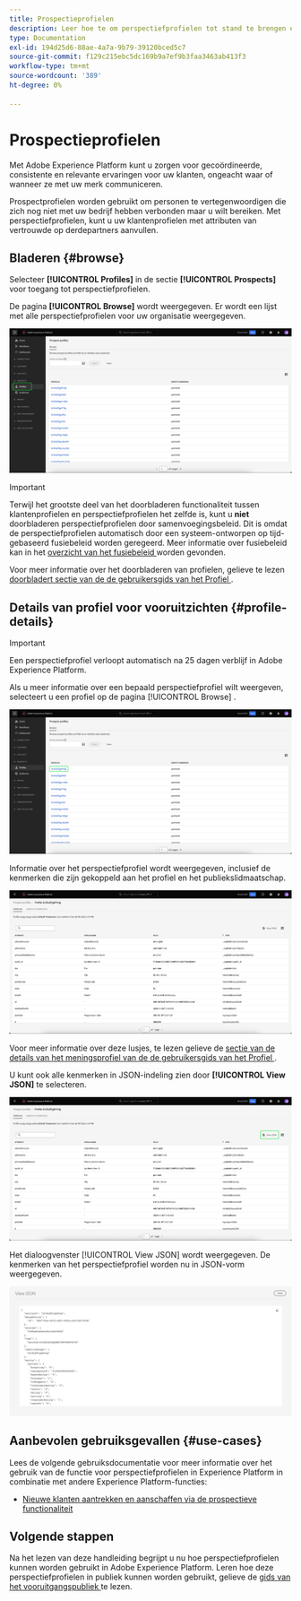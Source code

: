 ```yaml
---
title: Prospectieprofielen
description: Leer hoe te om perspectiefprofielen tot stand te brengen en te gebruiken om informatie over onbekende klanten te verzamelen gebruikend derdeinformatie.
type: Documentation
exl-id: 194d25d6-88ae-4a7a-9b79-39120bced5c7
source-git-commit: f129c215ebc5dc169b9a7ef9b3faa3463ab413f3
workflow-type: tm+mt
source-wordcount: '389'
ht-degree: 0%

---
```


# Prospectieprofielen

Met Adobe Experience Platform kunt u zorgen voor gecoördineerde, consistente en relevante ervaringen voor uw klanten, ongeacht waar of wanneer ze met uw merk communiceren.

Prospectprofielen worden gebruikt om personen te vertegenwoordigen die zich nog niet met uw bedrijf hebben verbonden maar u wilt bereiken. Met perspectiefprofielen, kunt u uw klantenprofielen met attributen van vertrouwde op derdepartners aanvullen.

## Bladeren {#browse}

Selecteer **[!UICONTROL Profiles]** in de sectie **[!UICONTROL Prospects]** voor toegang tot perspectiefprofielen.

De pagina **[!UICONTROL Browse]** wordt weergegeven. Er wordt een lijst met alle perspectiefprofielen voor uw organisatie weergegeven.

![ de [!UICONTROL Profiles] knoop wordt benadrukt, tonend de [!UICONTROL Browse] pagina voor perspectiefprofielen.](../images/prospect-profile/browse-profiles.png)

>[!IMPORTANT]
>
>Terwijl het grootste deel van het doorbladeren functionaliteit tussen klantenprofielen en perspectiefprofielen het zelfde is, kunt u **niet** doorbladeren perspectiefprofielen door samenvoegingsbeleid. Dit is omdat de perspectiefprofielen automatisch door een systeem-ontworpen op tijd-gebaseerd fusiebeleid worden geregeerd. Meer informatie over fusiebeleid kan in het [ overzicht van het fusiebeleid ](../merge-policies/overview.md) worden gevonden.

Voor meer informatie over het doorbladeren van profielen, gelieve te lezen [ doorbladert sectie van de de gebruikersgids van het Profiel ](./user-guide.md#browse-identity).

## Details van profiel voor vooruitzichten {#profile-details}

>[!IMPORTANT]
>
>Een perspectiefprofiel verloopt automatisch na 25 dagen verblijf in Adobe Experience Platform.

Als u meer informatie over een bepaald perspectiefprofiel wilt weergeven, selecteert u een profiel op de pagina [!UICONTROL Browse] .

![ het perspectiefprofiel van A wordt benadrukt op doorbladert pagina.](../images/prospect-profile/select-specific-profile.png)

Informatie over het perspectiefprofiel wordt weergegeven, inclusief de kenmerken die zijn gekoppeld aan het profiel en het publiekslidmaatschap.

![ de detailpagina van het vooruitgangsprofiel wordt getoond.](../images/prospect-profile/profile-details.png)

Voor meer informatie over deze lusjes, te lezen gelieve de [ sectie van de details van het meningsprofiel van de de gebruikersgids van het Profiel ](./user-guide.md#profile-detail).

U kunt ook alle kenmerken in JSON-indeling zien door **[!UICONTROL View JSON]** te selecteren.

![ de [!UICONTROL View JSON] knoop wordt benadrukt op de pagina van de detailgegevens van het vooruitgangsprofiel.](../images/prospect-profile/profile-select-view-json.png)

Het dialoogvenster [!UICONTROL View JSON] wordt weergegeven. De kenmerken van het perspectiefprofiel worden nu in JSON-vorm weergegeven.

![ de attributen van het perspectiefprofiel worden getoond in vorm JSON.](../images/prospect-profile/profile-view-json.png)

## Aanbevolen gebruiksgevallen {#use-cases}

Lees de volgende gebruiksdocumentatie voor meer informatie over het gebruik van de functie voor perspectiefprofielen in Experience Platform in combinatie met andere Experience Platform-functies:

- [Nieuwe klanten aantrekken en aanschaffen via de prospectieve functionaliteit](../../rtcdp/partner-data/prospecting.md)

## Volgende stappen

Na het lezen van deze handleiding begrijpt u nu hoe perspectiefprofielen kunnen worden gebruikt in Adobe Experience Platform. Leren hoe deze perspectiefprofielen in publiek kunnen worden gebruikt, gelieve de [ gids van het vooruitgangspubliek ](../../segmentation/types/prospect-audiences.md) te lezen.
